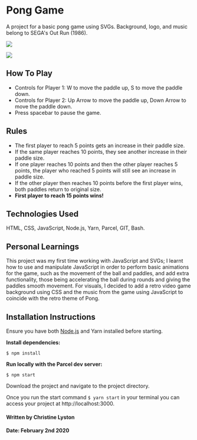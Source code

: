# Pong Game

A project for a basic pong game using SVGs. Background, logo, and music belong to SEGA's Out Run (1986).

![](PongGif.gif)

![](PongGif2.gif)

## How To Play
* Controls for Player 1: W to move the paddle up, S to move the paddle down.
* Controls for Player 2: Up Arrow to move the paddle up, Down Arrow to move the paddle down.
* Press spacebar to pause the game.

## Rules
* The first player to reach 5 points gets an increase in their paddle size. 
* If the same player reaches 10 points, they see another increase in their paddle size. 
* If one player reaches 10 points and then the other player reaches 5 points, the player who reached 5 points will still see an increase in paddle size.
* If the other player then reaches 10 points before the first player wins, both paddles return to original size.
* **First player to reach 15 points wins!**

## Technologies Used

HTML, CSS, JavaScript, Node.js, Yarn, Parcel, GIT, Bash.

## Personal Learnings

This project was my first time working with JavaScript and SVGs; I learnt how to use and manipulate JavaScript in order to perform basic animations for the game, such as the movement of the ball and paddles, and add extra functionality, those being accelerating the ball during rounds and giving the paddles smooth movement. For visuals, I decided to add a retro video game background using CSS and the music from the game using JavaScript to coincide with the retro theme of Pong.

## Installation Instructions

Ensure you have both [Node.js](https://nodejs.org/en/) and Yarn installed before starting.

**Install dependencies:**

`$ npm install`

**Run locally with the Parcel dev server:**

`$ npm start`

Download the project and navigate to the project directory.

Once you run the start command `$ yarn start` in your terminal you can access your project at http://localhost:3000.

#### Written by Christine Lyston
#### Date: February 2nd 2020
